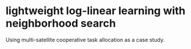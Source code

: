 # lightweight log-linear learning with neighborhood search
Using multi-satellite cooperative task allocation as a case study.

